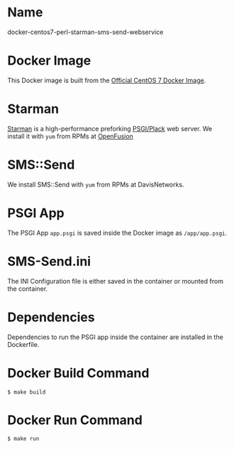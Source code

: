 # Name

docker-centos7-perl-starman-sms-send-webservice

# Docker Image

This Docker image is built from the [Official CentOS 7 Docker Image](https://hub.docker.com/_/centos).

# Starman

[Starman](https://metacpan.org/release/Starman) is a high-performance preforking [PSGI/Plack](https://metacpan.org/release/Plack) web server. We install it with `yum` from RPMs at [OpenFusion](http://repo.openfusion.net/centos7-x86_64/)

# SMS::Send

We install SMS::Send with `yum` from RPMs at DavisNetworks.

# PSGI App

The PSGI App `app.psgi` is saved inside the Docker image as `/app/app.psgi`.

# SMS-Send.ini

The INI Configuration file is either saved in the container or mounted from the container.

# Dependencies

Dependencies to run the PSGI app inside the container are installed in the Dockerfile. 

# Docker Build Command

```
$ make build
```

# Docker Run Command

```
$ make run
```
